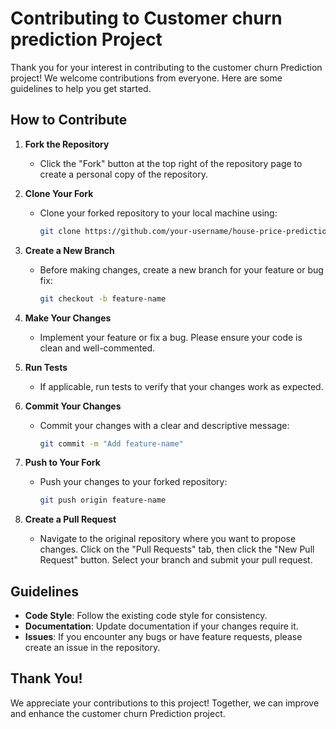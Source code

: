 # Contributing to Customer churn prediction Project

Thank you for your interest in contributing to the customer churn Prediction project! We welcome contributions from everyone. Here are some guidelines to help you get started.

## How to Contribute

1. **Fork the Repository**
   - Click the "Fork" button at the top right of the repository page to create a personal copy of the repository.

2. **Clone Your Fork**
   - Clone your forked repository to your local machine using:
     ```bash
     git clone https://github.com/your-username/house-price-prediction.git
     ```

3. **Create a New Branch**
   - Before making changes, create a new branch for your feature or bug fix:
     ```bash
     git checkout -b feature-name
     ```

4. **Make Your Changes**
   - Implement your feature or fix a bug. Please ensure your code is clean and well-commented.

5. **Run Tests**
   - If applicable, run tests to verify that your changes work as expected.

6. **Commit Your Changes**
   - Commit your changes with a clear and descriptive message:
     ```bash
     git commit -m "Add feature-name"
     ```

7. **Push to Your Fork**
   - Push your changes to your forked repository:
     ```bash
     git push origin feature-name
     ```

8. **Create a Pull Request**
   - Navigate to the original repository where you want to propose changes. Click on the "Pull Requests" tab, then click the "New Pull Request" button. Select your branch and submit your pull request.

## Guidelines

- **Code Style**: Follow the existing code style for consistency.
- **Documentation**: Update documentation if your changes require it.
- **Issues**: If you encounter any bugs or have feature requests, please create an issue in the repository.

## Thank You!

We appreciate your contributions to this project! Together, we can improve and enhance the customer churn Prediction project.
